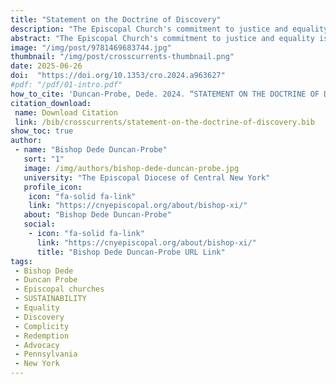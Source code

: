 ```yaml
---
title: "Statement on the Doctrine of Discovery"
description: "The Episcopal Church's commitment to justice and equality is challenged by its historical complicity in the Doctrine of Discovery. The Episcopal Diocese of Central New York acknowledges its presence on unceded lands of the Haudenosaunee Confederacy and seeks to repent for past injustices. Through dialogue and advocacy, the church aims to heal divisions and honor the dignity of all individuals."
abstract: "The Episcopal Church's commitment to justice and equality is challenged by its historical complicity in the Doctrine of Discovery. The Episcopal Diocese of Central New York acknowledges its presence on unceded lands of the Haudenosaunee Confederacy and seeks to repent for past injustices. Through dialogue and advocacy, the church aims to heal divisions and honor the dignity of all individuals. Refuting the Doctrine of Discovery is fundamental to the faith of TEC, despite past failures to fulfill vows. The diocese is actively working to amend its past complicity in injustice, recognizing the complexity and harm caused. The story of Rev. David Pendleton Oakerhater serves as a reminder of this complexity, as the church continues its work for justice and peace while praying for redemption."
image: "/img/post/9781469683744.jpg"
thumbnail: "/img/post/crosscurrents-thumbnail.png"
date: 2025-06-26
doi:  "https://doi.org/10.1353/cro.2024.a963627"
#pdf: "/pdf/01-intro.pdf"
how_to_cite: 'Duncan-Probe, Dede. 2024. “STATEMENT ON THE DOCTRINE OF DISCOVERY.” Cross Currents 74 (4): 402–3.'
citation_download: 
 name: Download Citation
 link: /bib/crosscurrents/statement-on-the-doctrine-of-discovery.bib
show_toc: true
author: 
 - name: "Bishop Dede Duncan-Probe"
   sort: "1"
   image: /img/authors/bishop-dede-duncan-probe.jpg
   university: "The Episcopal Diocese of Central New York"
   profile_icon: 
    icon: "fa-solid fa-link"
    link: "https://cnyepiscopal.org/about/bishop-xi/"
   about: "Bishop Dede Duncan-Probe"
   social:
    - icon: "fa-solid fa-link"
      link: "https://cnyepiscopal.org/about/bishop-xi/"
      title: "Bishop Dede Duncan-Probe URL Link"
tags: 
 - Bishop Dede 
 - Duncan Probe
 - Episcopal churches 
 - SUSTAINABILITY 
 - Equality 
 - Discovery 
 - Complicity 
 - Redemption 
 - Advocacy 
 - Pennsylvania
 - New York
---
```

